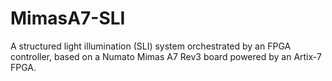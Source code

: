# MimasA7-SLI
A structured light illumination (SLI) system orchestrated by an FPGA controller, based on a Numato Mimas A7 Rev3 board powered by an Artix-7 FPGA.

